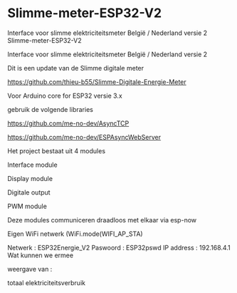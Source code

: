# Slimme-meter-ESP32-V2
Interface voor slimme elektriciteitsmeter België / Nederland versie 2
Slimme-meter-ESP32-V2

Interface voor slimme elektriciteitsmeter België / Nederland versie 2

Dit is een update van de Slimme digitale meter

https://github.com/thieu-b55/Slimme-Digitale-Energie-Meter

Voor Arduino core for ESP32 versie 3.x

gebruik de volgende libraries

https://github.com/me-no-dev/AsyncTCP

https://github.com/me-no-dev/ESPAsyncWebServer

Het project bestaat uit 4 modules

Interface module

Display module

Digitale output

PWM module

Deze modules communiceren draadloos met elkaar via esp-now

Eigen WiFi netwerk (WiFi.mode(WIFI_AP_STA)

Netwerk : ESP32Energie_V2 Paswoord : ESP32pswd IP address : 192.168.4.1
Wat kunnen we ermee

weergave van :

totaal elektriciteitsverbruik
